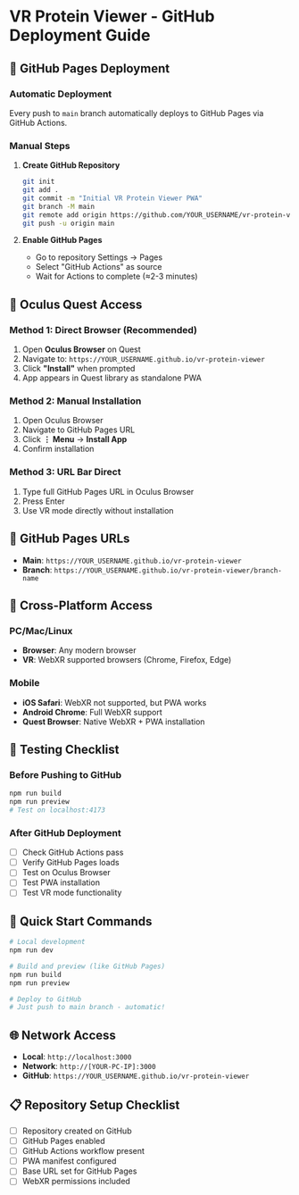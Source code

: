 # VR Protein Viewer - GitHub Deployment Guide

## 🚀 GitHub Pages Deployment

### Automatic Deployment
Every push to `main` branch automatically deploys to GitHub Pages via GitHub Actions.

### Manual Steps
1. **Create GitHub Repository**
   ```bash
   git init
   git add .
   git commit -m "Initial VR Protein Viewer PWA"
   git branch -M main
   git remote add origin https://github.com/YOUR_USERNAME/vr-protein-viewer.git
   git push -u origin main
   ```

2. **Enable GitHub Pages**
   - Go to repository Settings → Pages
   - Select "GitHub Actions" as source
   - Wait for Actions to complete (≈2-3 minutes)

## 🥽 Oculus Quest Access

### Method 1: Direct Browser (Recommended)
1. Open **Oculus Browser** on Quest
2. Navigate to: `https://YOUR_USERNAME.github.io/vr-protein-viewer`
3. Click **"Install"** when prompted
4. App appears in Quest library as standalone PWA

### Method 2: Manual Installation
1. Open Oculus Browser
2. Navigate to GitHub Pages URL
3. Click **⋮ Menu** → **Install App**
4. Confirm installation

### Method 3: URL Bar Direct
1. Type full GitHub Pages URL in Oculus Browser
2. Press Enter
3. Use VR mode directly without installation

## 🔗 GitHub Pages URLs
- **Main**: `https://YOUR_USERNAME.github.io/vr-protein-viewer`
- **Branch**: `https://YOUR_USERNAME.github.io/vr-protein-viewer/branch-name`

## 📱 Cross-Platform Access

### PC/Mac/Linux
- **Browser**: Any modern browser
- **VR**: WebXR supported browsers (Chrome, Firefox, Edge)

### Mobile
- **iOS Safari**: WebXR not supported, but PWA works
- **Android Chrome**: Full WebXR support
- **Quest Browser**: Native WebXR + PWA installation

## 🎯 Testing Checklist

### Before Pushing to GitHub
```bash
npm run build
npm run preview
# Test on localhost:4173
```

### After GitHub Deployment
- [ ] Check GitHub Actions pass
- [ ] Verify GitHub Pages loads
- [ ] Test on Oculus Browser
- [ ] Test PWA installation
- [ ] Test VR mode functionality

## 🚀 Quick Start Commands

```bash
# Local development
npm run dev

# Build and preview (like GitHub Pages)
npm run build
npm run preview

# Deploy to GitHub
# Just push to main branch - automatic!
```

## 🌐 Network Access
- **Local**: `http://localhost:3000`
- **Network**: `http://[YOUR-PC-IP]:3000`
- **GitHub**: `https://YOUR_USERNAME.github.io/vr-protein-viewer`

## 📋 Repository Setup Checklist
- [ ] Repository created on GitHub
- [ ] GitHub Pages enabled
- [ ] GitHub Actions workflow present
- [ ] PWA manifest configured
- [ ] Base URL set for GitHub Pages
- [ ] WebXR permissions included
